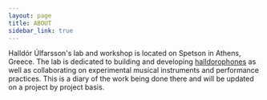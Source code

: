 ```yaml
---
layout: page
title: ABOUT
sidebar_link: true
---
```

Halldór Úlfarsson's lab and workshop is located on Spetson in Athens, Greece. The lab is dedicated to building and developing [halldorophones](www.halldorophone.info) as well as collaborating on experimental musical instruments and performance practices. This is a diary of the work being done there and will be updated on a project by project basis.
